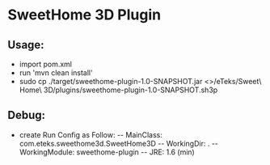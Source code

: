 # SweetHome 3D Plugin

## Usage:
- import pom.xml
- run 'mvn clean install'
- sudo cp ./target/sweethome-plugin-1.0-SNAPSHOT.jar <<customInstallPath>>/eTeks/Sweet\ Home\ 3D/plugins/sweethome-plugin-1.0-SNAPSHOT.sh3p

## Debug:
- create Run Config as Follow:
-- MainClass: com.eteks.sweethome3d.SweetHome3D
-- WorkingDir: .
-- WorkingModule: sweethome-plugin
-- JRE: 1.6 (min)